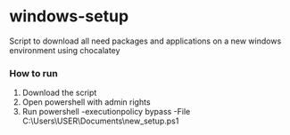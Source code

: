 # windows-setup
Script to download all need packages and applications  on a new windows environment using chocalatey 


### How to run

1) Download the script
2) Open powershell with admin rights
3) Run powershell -executionpolicy bypass -File C:\Users\USER\Documents\new_setup.ps1
